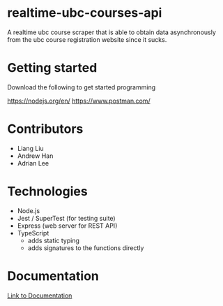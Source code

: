 # realtime-ubc-courses-api

A realtime ubc course scraper that is able to obtain data asynchronously from the ubc course registration website since it sucks.

# Getting started

Download the following to get started programming

https://nodejs.org/en/
https://www.postman.com/

# Contributors
- Liang Liu
- Andrew Han
- Adrian Lee 

# Technologies
- Node.js
- Jest / SuperTest (for testing suite)
- Express (web server for REST API)
- TypeScript
  - adds static typing
  - adds signatures to the functions directly

# Documentation 
[Link to Documentation](documentation/README.md)
